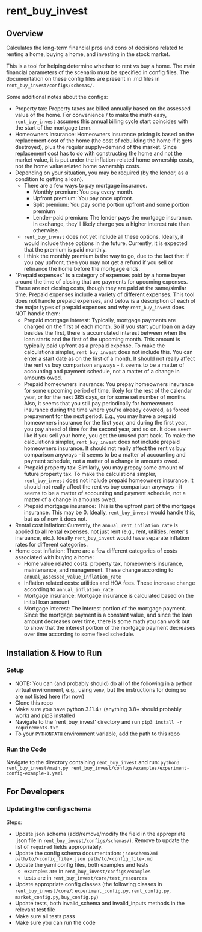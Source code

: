 # rent_buy_invest

## Overview

Calculates the long-term financial pros and cons of decisions related to renting a home, buying a home, and investing in the stock market.

This is a tool for helping determine whether to rent vs buy a home. The main financial parameters of the scenario must be specified in config files. The documentation on these config files are present in .md files in `rent_buy_invest/configs/schemas/`.

Some additional notes about the configs:
- Property tax: Property taxes are billed annually based on the assessed value of the home. For convenience / to make the math easy, `rent_buy_invest` assumes this annual billing cycle start coincides with the start of the mortgage term.
- Homeowners insurance: Homeowners insurance pricing is based on the replacement cost of the home (the cost of rebuilding the home if it gets destroyed), plus the regular supply+demand of the market. Since replacement cost has to do with constructing the home and not the market value, it is put under the inflation-related home ownership costs, not the home value related home ownership costs.
- Depending on your situation, you may be required (by the lender, as a condition to getting a loan).
    - There are a few ways to pay mortgage insurance.
        - Monthly premium: You pay every month.
        - Upfront premium: You pay once upfront.
        - Split premium: You pay some portion upfront and some portion premium
        - Lender-paid premium: The lender pays the mortgage insurance. In exchange, they'll likely charge you a higher interest rate than otherwise.
    - `rent_buy_invest` does not yet include all these options. Ideally, it would include these options in the future. Currently, it is expected that the premium is paid monthly.
    - I think the monthly premium is the way to go, due to the fact that if you pay upfront, then you may not get a refund if you sell or refinance the home before the mortgage ends.
- "Prepaid expenses" is a category of expenses paid by a home buyer around the time of closing that are payments for upcoming expenses. These are not closing costs, though they are paid at the same/similar time. Prepaid expenses include a variety of different expenses. This tool does not handle prepaid expenses, and below is a description of each of the major types of prepaid expenses and why `rent_buy_invest` does NOT handle them:
    - Prepaid mortgage interest: Typically, mortgage payments are charged on the first of each month. So if you start your loan on a day besides the first, there is accumulated interest between when the loan starts and the first of the upcoming month. This amount is typically paid upfront as a prepaid expense. To make the calculations simpler, `rent_buy_invest` does not include this. You can enter a start date as on the first of a month. It should not really affect the rent vs buy comparison anyways - it seems to be a matter of accounting and payment schedule, not a matter of a change in amounts owed.
    - Prepaid homeowners insurance: You prepay homeowners insurance for some upcoming period of time, likely for the rest of the calendar year, or for the next 365 days, or for some set number of months. Also, it seems that you still pay periodically for homeowners insurance during the time where you're already covered, as forced prepayment for the next period. E.g., you may have a prepaid homeowners insurance for the first year, and during the first year, you pay ahead of time for the second year, and so on. It does seem like if you sell your home, you get the unused part back. To make the calculations simpler, `rent_buy_invest` does not include prepaid homeowners insurance. It should not really affect the rent vs buy comparison anyways - it seems to be a matter of accounting and payment schedule, not a matter of a change in amounts owed.
    - Prepaid property tax: Similarly, you may prepay some amount of future property tax. To make the calculations simpler, `rent_buy_invest` does not include prepaid homeowners insurance. It should not really affect the rent vs buy comparison anyways - it seems to be a matter of accounting and payment schedule, not a matter of a change in amounts owed.
    - Prepaid mortgage insurance: This is the upfront part of the mortgage insurance. This may be 0. Ideally, `rent_buy_invest` would handle this, but as of now it does not.
- Rental cost inflation: Currently, the `annual_rent_inflation_rate` is applied to all rental expenses, not just rent (e.g., rent, utilities, renter's insruance, etc.). Ideally `rent_buy_invest` would have separate inflation rates for different categories.
- Home cost inflation: There are a few different categories of costs associated with buying a home:
    - Home value related costs: property tax, homeowners insurance, maintenance, and management. These change according to `annual_assessed_value_inflation_rate`
    - Inflation related costs: utilities and HOA fees. These increase change according to `annual_inflation_rate`
    - Mortgage insurance: Mortgage insurance is calculated based on the initial loan amount
    - Mortgage interest: The interest portion of the mortgage payment. Since the mortgage payment is a constant value, and since the loan amount decreases over time, there is some math you can work out to show that the interest portion of the mortgage payment decreases over time according to some fixed schedule.

## Installation & How to Run

### Setup
- NOTE: You can (and probably should) do all of the following in a python virtual environment, e.g., using `venv`, but the instructions for doing so are not listed here (for now)
- Clone this repo
- Make sure you have python 3.11.4+ (anything 3.8+ should probably work) and pip3 installed
- Navigate to the 'rent_buy_invest' directory and run `pip3 install -r requirements.txt`
- To your `PYTHONPATH` environment variable, add the path to this repo

### Run the Code
Navigate to the directory containing `rent_buy_invest` and run:
`python3 rent_buy_invest/main.py rent_buy_invest/configs/examples/experiment-config-example-1.yaml`

## For Developers

### Updating the config schema
Steps:
- Update json schema (add/remove/modify the field in the appropriate .json file in `rent_buy_invest/configs/schemas/`). Remove to update the list of `required` fields appropriately.
- Update the config schema documentation: `jsonschema2md path/to/<config_file>.json path/to/<config_file>.md`
- Update the yaml config files, both examples and tests
    - examples are in `rent_buy_invest/configs/examples`
    - tests are in `rent_buy_invest/core/test_resources`
- Update appropriate config classes (the following classes in `rent_buy_invest/core/`: `experiment_config.py`, `rent_config.py`, `market_config.py`, `buy_config.py`)
- Update tests, both invalid_schema and invalid_inputs methods in the relevant test file
- Make sure all tests pass
- Make sure you can run the code

